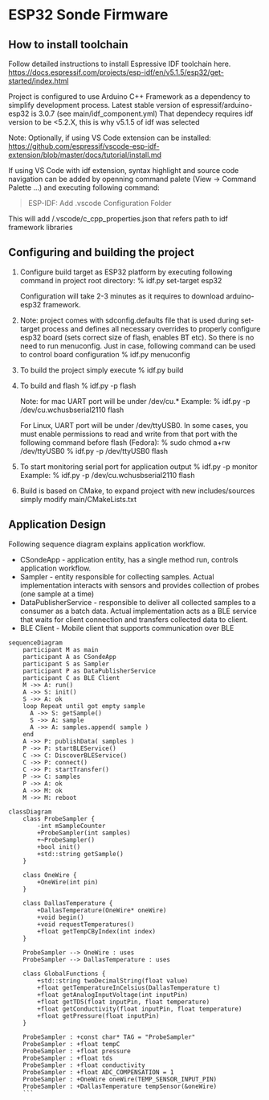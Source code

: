 # ESP32 Sonde Firmware


## How to install toolchain

   Follow detailed instructions to install Espressive IDF toolchain here.
   https://docs.espressif.com/projects/esp-idf/en/v5.1.5/esp32/get-started/index.html

   Project is configured to use Arduino C++ Framework as a dependency to simplify development process.
   Latest stable version of espressif/arduino-esp32 is 3.0.7 (see main/idf_component.yml)
   That dependecy requires idf version to be <5.2.X, this is why v5.1.5 of idf was selected

   Note: Optionally, if using VS Code extension can be installed:
   https://github.com/espressif/vscode-esp-idf-extension/blob/master/docs/tutorial/install.md

   If using VS Code with idf extension, syntax highlight and source code navigation can be added
   by openning command palete (View -> Command Palette ...) and executing following command:
   > ESP-IDF: Add .vscode Configuration Folder

   This will add <PROJECT>/.vscode/c_cpp_properties.json that refers path to idf framework libraries


## Configuring and building the project
1. Configure build target as ESP32 platform by executing following command in project root directory:
   % idf.py set-target esp32

   Configuration will take 2-3 minutes as it requires to download arduino-esp32 framework.

2. Note: project comes with sdconfig.defaults file that is used during set-target process and defines all
   necessary overrides to properly configure esp32 board (sets correct size of flash, enables BT etc).
   So there is no need to run menuconfig.
   Just in case, following command can be used to control board configuration
   % idf.py menuconfig

3. To build the project simply execute
   % idf.py build

4. To build and flash
   % idf.py -p <PORT> flash

   Note: for mac UART port will be under /dev/cu.*
   Example:
   % idf.py -p /dev/cu.wchusbserial2110 flash

   For Linux, UART port will be under /dev/ttyUSB0. In some cases, you must enable permissions to read and write from that port with the following command before flash (Fedora):
   % sudo chmod a+rw /dev/ttyUSB0
   % idf.py -p /dev/ttyUSB0 flash

6. To start monitoring serial port for application output
   % idf.py -p <PORT> monitor
   Example:
   % idf.py -p /dev/cu.wchusbserial2110 flash

7. Build is based on CMake, to expand project with new includes/sources simply modify main/CMakeLists.txt

## Application Design
Following sequence diagram explains application workflow.
- CSondeApp - application entity, has a single method run, controls application workflow.
- Sampler - entity responsible for collecting samples.
            Actual implementation interacts with sensors and provides collection of probes (one sample at a time)
- DataPublisherService - responsible to deliver all collected samples to a consumer as a batch data.
                         Actual implementation acts as a BLE service that waits for client connection and transfers
                         collected data to client.
- BLE Client - Mobile client that supports communication over BLE

```mermaid
sequenceDiagram
    participant M as main
    participant A as CSondeApp
    participant S as Sampler
    participant P as DataPublisherService
    participant C as BLE Client
    M ->> A: run()
    A ->> S: init()
    S ->> A: ok
    loop Repeat until got empty sample
      A ->> S: getSample()
      S ->> A: sample
      A ->> A: samples.append( sample )
    end
    A ->> P: publishData( samples )
    P ->> P: startBLEService()
    C ->> C: DiscoverBLEService()
    C ->> P: connect()
    C ->> P: startTransfer()
    P ->> C: samples
    P ->> A: ok
    A ->> M: ok
    M ->> M: reboot
```

```mermaid
classDiagram
    class ProbeSampler {
        -int mSampleCounter
        +ProbeSampler(int samples)
        +~ProbeSampler()
        +bool init()
        +std::string getSample()
    }

    class OneWire {
        +OneWire(int pin)
    }

    class DallasTemperature {
        +DallasTemperature(OneWire* oneWire)
        +void begin()
        +void requestTemperatures()
        +float getTempCByIndex(int index)
    }

    ProbeSampler --> OneWire : uses
    ProbeSampler --> DallasTemperature : uses

    class GlobalFunctions {
        +std::string twoDecimalString(float value)
        +float getTemperatureInCelsius(DallasTemperature t)
        +float getAnalogInputVoltage(int inputPin)
        +float getTDS(float inputPin, float temperature)
        +float getConductivity(float inputPin, float temperature)
        +float getPressure(float inputPin)
    }

    ProbeSampler : +const char* TAG = "ProbeSampler"
    ProbeSampler : +float tempC
    ProbeSampler : +float pressure
    ProbeSampler : +float tds
    ProbeSampler : +float conductivity
    ProbeSampler : +float ADC_COMPENSATION = 1
    ProbeSampler : +OneWire oneWire(TEMP_SENSOR_INPUT_PIN)
    ProbeSampler : +DallasTemperature tempSensor(&oneWire)
    ```
